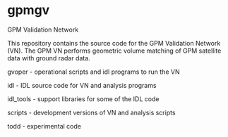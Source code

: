 # gpmgv
GPM Validation Network

This repository contains the source code for the GPM Validation Network (VN).  The GPM VN performs geometric volume matching of GPM satellite data with ground radar data.  

gvoper - operational scripts and idl programs to run the VN 

idl - IDL source code for VN and analysis programs

idl_tools - support libraries for some of the IDL code

scripts - development versions of VN and analysis scripts

todd - experimental code 

